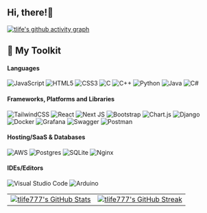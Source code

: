 ## Hi, there!👋

[![tlife's github activity graph](https://github-readme-activity-graph.vercel.app/graph?username=tlife777&bg_color=FFFFFF&color=991b1b&line=991b1b&point=991b1b&area=true&hide_border=true)](https://github.com/tlife777/github-readme-activity-graph)

## 🧰 My Toolkit

#### Languages
![JavaScript](https://img.shields.io/badge/javascript-991b1b.svg?style=for-the-badge&logo=javascript&logoColor=white)
![HTML5](https://img.shields.io/badge/html5-991b1b.svg?style=for-the-badge&logo=html5&logoColor=white)
![CSS3](https://img.shields.io/badge/css3-991b1b.svg?style=for-the-badge&logo=css3&logoColor=white)
![C](https://img.shields.io/badge/c-991b1b.svg?style=for-the-badge&logo=c&logoColor=white)
![C++](https://img.shields.io/badge/c++-991b1b.svg?style=for-the-badge&logo=c%2B%2B&logoColor=white)
![Python](https://img.shields.io/badge/python-991b1b?style=for-the-badge&logo=python&logoColor=white)
![Java](https://img.shields.io/badge/java-991b1b.svg?style=for-the-badge&logo=openjdk&logoColor=white)
![C#](https://img.shields.io/badge/c%23-991b1b.svg?style=for-the-badge&logo=csharp&logoColor=white)

#### Frameworks, Platforms and Libraries
![TailwindCSS](https://img.shields.io/badge/tailwindcss-991b1b.svg?style=for-the-badge&logo=tailwind-css&logoColor=white)
![React](https://img.shields.io/badge/react-991b1b.svg?style=for-the-badge&logo=react&logoColor=white)
![Next JS](https://img.shields.io/badge/Next-991b1b?style=for-the-badge&logo=next.js&logoColor=white)
![Bootstrap](https://img.shields.io/badge/bootstrap-991b1b.svg?style=for-the-badge&logo=bootstrap&logoColor=white)
![Chart.js](https://img.shields.io/badge/chart.js-991b1b.svg?style=for-the-badge&logo=chart.js&logoColor=white)
![Django](https://img.shields.io/badge/django-991b1b.svg?style=for-the-badge&logo=django&logoColor=white)
![Docker](https://img.shields.io/badge/docker-991b1b.svg?style=for-the-badge&logo=docker&logoColor=white)
![Grafana](https://img.shields.io/badge/grafana-991b1b.svg?style=for-the-badge&logo=grafana&logoColor=white)
![Swagger](https://img.shields.io/badge/-Swagger-991b1b?style=for-the-badge&logo=swagger&logoColor=white)
![Postman](https://img.shields.io/badge/Postman-991b1b?style=for-the-badge&logo=postman&logoColor=white)

#### Hosting/SaaS & Databases
![AWS](https://img.shields.io/badge/AWS-991b1b.svg?style=for-the-badge&logo=amazon-aws&logoColor=white)
![Postgres](https://img.shields.io/badge/postgres-991b1b.svg?style=for-the-badge&logo=postgresql&logoColor=white)
![SQLite](https://img.shields.io/badge/sqlite-991b1b.svg?style=for-the-badge&logo=sqlite&logoColor=white)
![Nginx](https://img.shields.io/badge/nginx-991b1b.svg?style=for-the-badge&logo=nginx&logoColor=white)

#### IDEs/Editors
![Visual Studio Code](https://img.shields.io/badge/Visual%20Studio%20Code-991b1b.svg?style=for-the-badge&logo=visual-studio-code&logoColor=white)
![Arduino](https://img.shields.io/badge/-Arduino-991b1b?style=for-the-badge&logo=Arduino&logoColor=white)

<p align="center">
  <table>
    <tr>
      <td>
        <a href="https://github.com/tlife777">
          <img src="https://github-readme-stats.vercel.app/api?username=tlife777&show_icons=true&theme=gotham" alt="tlife777's GitHub Stats" />
        </a>
      </td>
      <td>
        <a href="https://github.com/tlife777">
          <img src="https://github-readme-streak-stats.herokuapp.com/?user=tlife777&theme=gotham" alt="tlife777's GitHub Streak" />
        </a>
      </td>
    </tr>
  </table>
</p>
